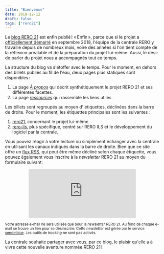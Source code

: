 ```yaml
---
title: "Bienvenue"
date: 2018-12-12
draft: false 
tags: ["rero21"]
---
```


Le [blog RERO 21](/) est enfin publié ! « Enfin », parce que si le projet a [officiellement démarré](/communique-de-presse) en septembre 2018, l'équipe de la centrale RERO y travaille depuis de nombreux mois, voire des années si l'on tient compte de la réflexion préalable et de la préparation du projet lui-même. Aussi, le désir de parler du projet nous a accompagnés tout ce temps.

<!--more-->

La structure du blog va s'étoffer avec le temps. Pour le moment, en dehors des billets publiés au fil de l'eau, deux pages plus statiques sont disponibles :

1. La page [*À propos*](/a-propos) qui décrit synthétiquement le projet RERO 21 et ses différentes facettes.
1. La page [*ressources*](/ressources) qui rassemble les liens utiles.

Les billets sont regroupés au moyen d'<span class="badge badge-primary"><i class="fas fa-tag"></i> étiquettes</span>, déclinées dans la barre de droite. Pour le moment, les étiquettes principales sont les suivantes :

1. <a href="/tags/rero21" class="badge badge-primary"><i class="fas fa-tag"></i> rero21</a>, concernant le projet lui-même.
1. <a href="/tags/rero-ils" class="badge badge-primary"><i class="fas fa-tag"></i> rero-ils</a>, plus spécifique, centré sur RERO ILS et le développement du logiciel par la centrale.

Vous pouvez réagir à votre lecture ou simplement échanger avec la centrale en utilisant les canaux indiqués dans la barre de droite. Bien que ce site offre un [flux RSS](/index.xml), qui peut être même décliné selon chaque étiquette, vous pouvez également vous inscrire à la *newsletter* RERO 21 au moyen du formulaire suivant :

<div class="p-2 rero21-iframe">
<iframe width="350" height="160" src="https://my.sendinblue.com/users/subscribe/js_id/3sjlc/id/3" frameborder="0" scrolling="auto" allowfullscreen style="display: block;margin-left: auto;margin-right: auto;"></iframe><p class="p-2"><small>Votre adresse e-mail ne sera utilisée que pour la <em>newsletter</em> RERO 21. Au fond de chaque e-mail se trouve un lien pour se désinscrire. Cette <em>newsletter</em> est gérée par le service <a href="https://www.sendinblue.com/gdpr/">sendinblue</a>. Les outils de <em>tracking</em> ne sont pas activés.</small></p>
</div>

La centrale souhaite partager avec vous, par ce blog, le plaisir qu'elle a à vivre cette nouvelle aventure nommée RERO 21 !
